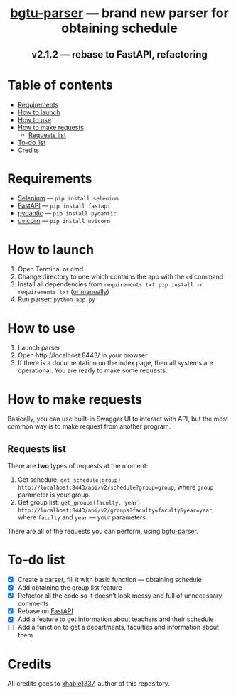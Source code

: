 <h1 align=center><a href="https://github.com/xhable1337/bgtu-parser">bgtu-parser</a> — brand new parser for obtaining schedule</h1>

<h2 align=center>v2.1.2 — rebase to FastAPI, refactoring</h2>

# Table of contents

- [Requirements](#requirements)
- [How to launch](#how-to-launch)
- [How to use](#how-to-use)
- [How to make requests](#how-to-make-requests)
  - [Requests list](#requests-list)
- [To-do list](#to-do-list)
- [Credits](#credits)

# Requirements

- [Selenium](https://pypi.org/project/selenium/) — `pip install selenium`
- [FastAPI](https://pypi.org/project/fastapi/) — `pip install fastapi`
- [pydantic](https://pypi.org/project/pydantic/) — `pip install pydantic`
- [uvicorn](https://pypi.org/project/uvicorn/) — `pip install uvicorn`

# How to launch

1. Open Terminal or cmd
2. Change directory to one which contains the app with the `cd` command
3. Install all dependencies from `requirements.txt`: `pip install -r requirements.txt` ([or manually](#requirements))
4. Run parser: `python app.py`

# How to use

1. Launch parser
2. Open http://localhost:8443/ in your browser
3. If there is a documentation on the index page, then all systems are operational. You are ready to make some requests.

# How to make requests

Basically, you can use built-in Swagger UI to interact with API, but the most common way is to make request from another program.

## Requests list

There are **two** types of requests at the moment:

1. Get schedule: `get_schedule(group)`
   `http://localhost:8443/api/v2/schedule?group=group`, where `group` parameter is your group.
2. Get group list: `get_groups(faculty, year)`
   `http://localhost:8443/api/v2/groups?faculty=faculty&year=year`, where `faculty` and `year` — your parameters.

There are all of the requests you can perform, using [bgtu-parser](https://github.com/xhable1337/bgtu-parser).

# To-do list

- [x] Create a parser, fill it with basic function — obtaining schedule
- [x] Add obtaining the group list feature
- [x] Refactor all the code so it doesn’t look messy and full of unnecessary comments
- [x] Rebase on [FastAPI](https://fastapi.tiangolo.com)
- [x] Add a feature to get information about teachers and their schedule
- [ ] Add a function to get a departments, faculties and information about them

# Credits

All credits goes to [xhable1337](https://github.com/xhable1337), author of this repository.
